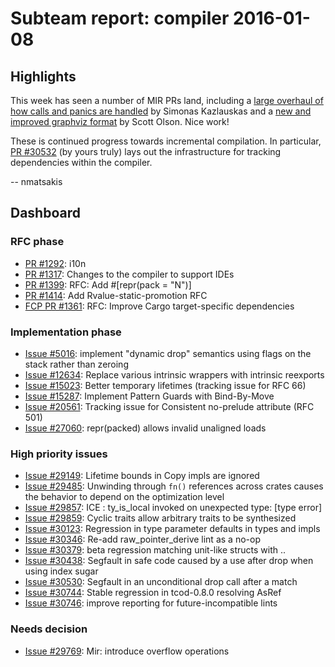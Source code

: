 # Subteam report: compiler 2016-01-08

## Highlights

This week has seen a number of MIR PRs land, including a
[large overhaul of how calls and panics are handled][30481] by Simonas
Kazlauskas and a [new and improved graphviz format][30602] by Scott
Olson. Nice work!

These is continued progress towards incremental compilation.  In
particular, [PR #30532](https://github.com/rust-lang/rust/pull/30532)
(by yours truly) lays out the infrastructure for tracking dependencies
within the compiler.

-- nmatsakis

[30481]: https://github.com/rust-lang/rust/pull/30481]
[30602]: https://github.com/rust-lang/rust/pull/30602

## Dashboard

### RFC phase

- [PR #1292](https://github.com/rust-lang/rfcs/pull/1292):
  i10n
- [PR #1317](https://github.com/rust-lang/rfcs/pull/1317):
  Changes to the compiler to support IDEs
- [PR #1399](https://github.com/rust-lang/rfcs/pull/1399):
  RFC: Add #[repr(pack = "N")]
- [PR #1414](https://github.com/rust-lang/rfcs/pull/1414):
  Add Rvalue-static-promotion RFC
- [FCP PR #1361](https://github.com/rust-lang/rfcs/pull/1361):
  RFC: Improve Cargo target-specific dependencies

### Implementation phase

- [Issue #5016](https://github.com/rust-lang/rust/issues/5016):
  implement "dynamic drop" semantics using flags on the stack rather than zeroing
- [Issue #12634](https://github.com/rust-lang/rust/issues/12634):
  Replace various intrinsic wrappers with intrinsic reexports
- [Issue #15023](https://github.com/rust-lang/rust/issues/15023):
  Better temporary lifetimes (tracking issue for RFC 66)
- [Issue #15287](https://github.com/rust-lang/rust/issues/15287):
  Implement Pattern Guards with Bind-By-Move
- [Issue #20561](https://github.com/rust-lang/rust/issues/20561):
  Tracking issue for Consistent no-prelude attribute (RFC 501)
- [Issue #27060](https://github.com/rust-lang/rust/issues/27060):
  repr(packed) allows invalid unaligned loads

### High priority issues

- [Issue #29149](https://github.com/rust-lang/rust/issues/29149):
  Lifetime bounds in Copy impls are ignored
- [Issue #29485](https://github.com/rust-lang/rust/issues/29485):
  Unwinding through `fn()` references across crates causes the behavior to depend on the optimization level
- [Issue #29857](https://github.com/rust-lang/rust/issues/29857):
  ICE : ty_is_local invoked on unexpected type: [type error]
- [Issue #29859](https://github.com/rust-lang/rust/issues/29859):
  Cyclic traits allow arbitrary traits to be synthesized
- [Issue #30123](https://github.com/rust-lang/rust/issues/30123):
  Regression in type parameter defaults in types and impls
- [Issue #30346](https://github.com/rust-lang/rust/issues/30346):
  Re-add raw_pointer_derive lint as a no-op
- [Issue #30379](https://github.com/rust-lang/rust/issues/30379):
  beta regression matching unit-like structs with ..
- [Issue #30438](https://github.com/rust-lang/rust/issues/30438):
  Segfault in safe code caused by a use after drop when using index sugar
- [Issue #30530](https://github.com/rust-lang/rust/issues/30530):
  Segfault in an unconditional drop call after a match
- [Issue #30744](https://github.com/rust-lang/rust/issues/30744):
  Stable regression in tcod-0.8.0 resolving AsRef<Path>
- [Issue #30746](https://github.com/rust-lang/rust/issues/30746):
  improve reporting for future-incompatible lints

### Needs decision

- [Issue #29769](https://github.com/rust-lang/rust/issues/29769):
  Mir: introduce overflow operations
